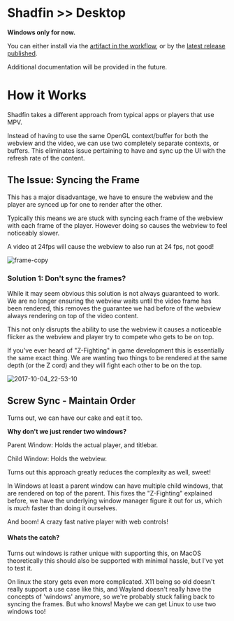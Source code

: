 # Shadfin >> Desktop

**Windows only for now.**

You can either install via the [artifact in the workflow](https://github.com/Shadfin/desktop/actions), or by the [latest release published](https://github.com/Shadfin/desktop/releases).

Additional documentation will be provided in the future.


# How it Works

Shadfin takes a different approach from typical apps or players that use MPV.

Instead of having to use the same OpenGL context/buffer for both the webview and the video, we can use two completely separate contexts, or buffers. This eliminates issue pertaining to have and sync up the UI with the refresh rate of the content.

## The Issue: Syncing the Frame

This has a major disadvantage, we have to ensure the webview and the player are synced up for one to render after the other.

Typically this means we are stuck with syncing each frame of the webview with each frame of the player. 
However doing so causes the webview to feel noticeably slower.

A video at 24fps will cause the webview to also run at 24 fps, not good! 

![frame-copy](https://github.com/user-attachments/assets/e671fd11-f826-49ca-8461-6b5f96eb96f9)

### Solution 1: Don't sync the frames?

While it may seem obvious this solution is not always guaranteed to work.<br>
We are no longer ensuring the webview waits until the video frame has been rendered, this removes the guarantee we had before of the webview always rendering on top of the video content.

This not only disrupts the ability to use the webview it causes a noticeable flicker as the webview and player try to compete who gets to be on top.

If you've ever heard of "Z-Fighting" in game development this is essentially the same exact thing. We are wanting two things to be rendered at the same depth (or the Z cord) and they will fight each other to be on the top.

![2017-10-04_22-53-10](https://github.com/user-attachments/assets/175c14cc-8cd4-4e4b-876c-994e3759e6f1)

## Screw Sync - Maintain Order

Turns out, we can have our cake and eat it too.

**Why don't we just render two windows?**

Parent Window: Holds the actual player, and titlebar.

Child Window: Holds the webview.


Turns out this approach greatly reduces the complexity as well, sweet!

In Windows at least a parent window can have multiple child windows, that are rendered on top of the parent. This fixes the "Z-Fighting" explained before, we have the underlying window manager figure it out for us, which is *much* faster than doing it ourselves. 

And boom! A crazy fast native player with web controls!

#### Whats the catch?

Turns out windows is rather unique with supporting this, on MacOS theoretically this should also be supported with minimal hassle, but I've yet to test it.

On linux the story gets even more complicated. X11 being so old doesn't really support a use case like this, and Wayland doesn't really have the concepts of 'windows' anymore, so we're probably stuck falling back to syncing the frames. But who knows! Maybe we can get Linux to use two windows too!
